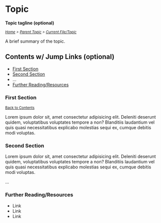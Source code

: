 <div>
<h1>Topic</h1>
  <strong>Topic tagline (optional)</strong>
  <em>
    <p>
      <sub><a href='./README.md'>Home</a> > <a href='Link to Parent Topic'>Parent Topic</a> > <a href='#'>Current File/Topic</a></sub>
    </p>
  </em>
</div>

A brief summary of the topic.

## Contents w/ Jump Links (optional)

* [First Section](#first-section)
* [Second Section](#second-section)
* ...
* [Further Reading/Resources](#further-readingresources)

### First Section

<sub>[Back to Contents](#contents-w-jump-links-optional)</sub>

Lorem ipsum dolor sit, amet consectetur adipisicing elit. Deleniti deserunt quidem, voluptatibus voluptates tempore a non? Blanditiis laudantium vel quis quasi necessitatibus explicabo molestias sequi ex, cumque debitis modi voluptas.

### Second Section

Lorem ipsum dolor sit, amet consectetur adipisicing elit. Deleniti deserunt quidem, voluptatibus voluptates tempore a non? Blanditiis laudantium vel quis quasi necessitatibus explicabo molestias sequi ex, cumque debitis modi voluptas.

...

### Further Reading/Resources

* Link
* Link
* Link
